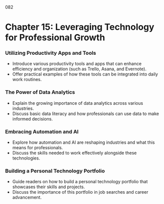 082

# **Chapter 15: Leveraging Technology for Professional Growth** 

### **Utilizing Productivity Apps and Tools**

- Introduce various productivity tools and apps that can enhance efficiency and organization (such as 
Trello, Asana, and Evernote).
- Offer practical examples of how these tools can be integrated into daily work routines.

### **The Power of Data Analytics**

- Explain the growing importance of data analytics across various industries.
- Discuss basic data literacy and how professionals can use data to make informed decisions.

### **Embracing Automation and AI**
- Explore how automation and AI are reshaping industries and what this means for professionals.
- Discuss the skills needed to work effectively alongside these technologies.

### **Building a Personal Technology Portfolio**

- Guide readers on how to build a personal technology portfolio that showcases their skills and projects.
- Discuss the importance of this portfolio in job searches and career advancement.

